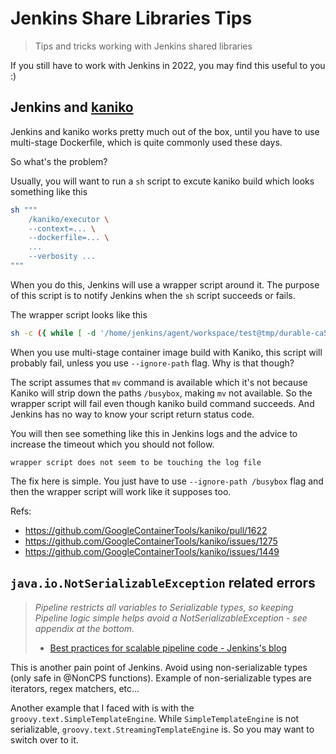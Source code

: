 # Jenkins Share Libraries Tips

> Tips and tricks working with Jenkins shared libraries

If you still have to work with Jenkins in 2022, you may find this useful to you :)


## Jenkins and [kaniko](https://github.com/GoogleContainerTools/kaniko)

Jenkins and kaniko works pretty much out of the box, until you have to use multi-stage Dockerfile, which is quite commonly used these days.

So what's the problem?

Usually, you will want to run a `sh` script to excute kaniko build which looks something like this

```sh
sh """
    /kaniko/executor \
    --context=... \
    --dockerfile=... \
    ...
    --verbosity ...
"""
```

When you do this, Jenkins will use a wrapper script around it. The purpose of this script is to notify Jenkins when the `sh` script succeeds or fails.

The wrapper script looks like this

```sh
sh -c ({ while [ -d '/home/jenkins/agent/workspace/test@tmp/durable-ca5ae635' -a \! -f '/home/jenkins/agent/workspace/test@tmp/durable-ca5ae635/jenkins-result.txt' ]; do touch '/home/jenkins/agent/workspace/test@tmp/durable-ca5ae635/jenkins-log.txt'; sleep 3; done } & jsc=durable-16856647925e219f4405aa6c51dc26b2; JENKINS_SERVER_COOKIE=$jsc 'sh' -xe  '/home/jenkins/agent/workspace/test@tmp/durable-ca5ae635/script.sh' > '/home/jenkins/agent/workspace/test@tmp/durable-ca5ae635/jenkins-log.txt' 2>&1; echo $? > '/home/jenkins/agent/workspace/test@tmp/durable-ca5ae635/jenkins-result.txt.tmp'; mv '/home/jenkins/agent/workspace/test@tmp/durable-ca5ae635/jenkins-result.txt.tmp' '/home/jenkins/agent/workspace/test@tmp/durable-ca5ae635/jenkins-result.txt'; wait) >&- 2>&- &
```

When you use multi-stage container image build with Kaniko, this script will probably fail, unless you use `--ignore-path` flag. Why is that though?

The script assumes that `mv` command is available which it's not because Kaniko will strip down the paths `/busybox`, making `mv` not available. So the wrapper script will fail even though kaniko build command succeeds. And Jenkins has no way to know your script return status code.

You will then see something like this in Jenkins logs and the advice to increase the timeout which you should not follow.

```
wrapper script does not seem to be touching the log file 
```

The fix here is simple. You just have to use `--ignore-path /busybox` flag and then the wrapper script will work like it supposes too.

Refs:

- https://github.com/GoogleContainerTools/kaniko/pull/1622
- https://github.com/GoogleContainerTools/kaniko/issues/1275
- https://github.com/GoogleContainerTools/kaniko/issues/1449


## `java.io.NotSerializableException` related errors

> *Pipeline restricts all variables to Serializable types, so keeping Pipeline logic simple helps avoid a NotSerializableException - see appendix at the bottom.*
> - [Best practices for scalable pipeline code - Jenkins's blog](https://www.jenkins.io/blog/2017/02/01/pipeline-scalability-best-practice/)

This is another pain point of Jenkins. Avoid using non-serializable types (only safe in @NonCPS functions). Example of non-serializable types are iterators, regex matchers, etc...

Another example that I faced with is with the `groovy.text.SimpleTemplateEngine`. While `SimpleTemplateEngine` is not serializable, `groovy.text.StreamingTemplateEngine` is. So you may want to switch over to it.

